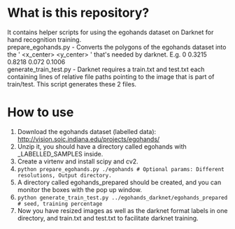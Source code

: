 # What is this repository?
It contains helper scripts for using the egohands dataset on Darknet for hand recognition training.  
prepare_egohands.py - Converts the polygons of the egohands dataset into the '<object-class> <x_center> <y_center> <width> <height>' that's needed by darknet. E.g. 0 0.3215 0.8218 0.072 0.1006  
generate_train_test.py - Darknet requires a train.txt and test.txt each containing lines of relative file paths pointing to the image that is part of train/test. This script generates these 2 files.  

# How to use
1. Download the egohands dataset (labelled data): http://vision.soic.indiana.edu/projects/egohands/
1. Unzip it, you should have a directory called egohands with _LABELLED_SAMPLES inside.
1. Create a virtenv and install scipy and cv2.
1. ```python prepare_egohands.py ./egohands # Optional params: Different resolutions, Output directory.```
1. A directory called egohands_prepared should be created, and you can monitor the boxes with the pop up window.
1. ```python generate_train_test.py ../egohands_darknet/egohands_prepared # seed, training percentage```
1. Now you have resized images as well as the darknet format labels in one directory, and train.txt and test.txt to facilitate darknet training.

